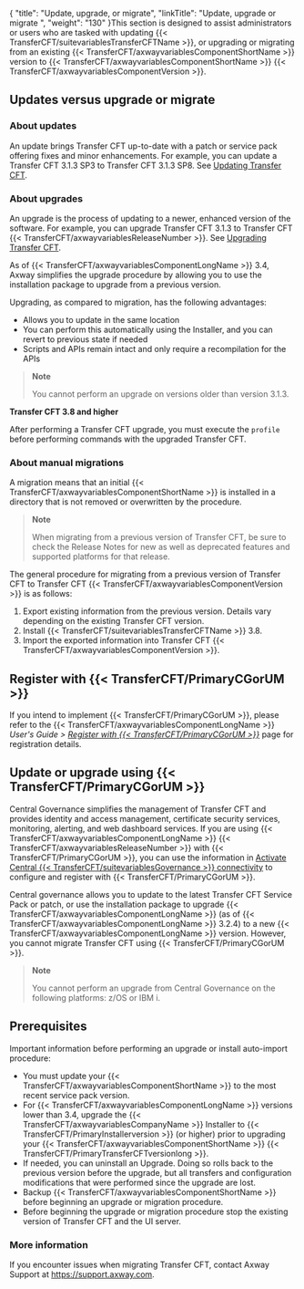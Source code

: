{
    "title": "Update, upgrade, or migrate",
    "linkTitle": "Update, upgrade or migrate ",
    "weight": "130"
}This section is designed to assist administrators or users who are tasked with updating {{< TransferCFT/suitevariablesTransferCFTName  >}}, or upgrading or migrating from an existing {{< TransferCFT/axwayvariablesComponentShortName  >}} version to {{< TransferCFT/axwayvariablesComponentShortName  >}} {{< TransferCFT/axwayvariablesComponentVersion  >}}.

## Updates versus upgrade or migrate

### About updates

An update brings Transfer CFT up-to-date with a patch or service pack offering fixes and minor enhancements. For example, you can update a Transfer CFT 3.1.3 SP3 to Transfer CFT 3.1.3 SP8. See [Updating Transfer CFT](update_cft_unix).

### About upgrades

An upgrade is the process of updating to a newer, enhanced version of the software. For example, you can upgrade Transfer CFT 3.1.3 to Transfer CFT {{< TransferCFT/axwayvariablesReleaseNumber  >}}. See [Upgrading Transfer CFT](upgrade_intro_ux).

As of {{< TransferCFT/axwayvariablesComponentLongName  >}} 3.4, Axway simplifies the upgrade procedure by allowing you to use the installation package to upgrade from a previous version.

Upgrading, as compared to migration, has the following advantages:

- Allows you to update in the same location
- You can perform this automatically using the Installer, and you can revert to previous state if needed
- Scripts and APIs remain intact and only require a recompilation for the APIs

> **Note**
>
> You cannot perform an upgrade on versions older than version 3.1.3.

****Transfer CFT 3.8 and higher****

After performing a Transfer CFT upgrade, you must execute the <span class="code">`profile `</span>before performing commands with the upgraded Transfer CFT.

### About manual migrations

A migration means that an initial {{< TransferCFT/axwayvariablesComponentShortName  >}} is installed in a directory that is not removed or overwritten by the procedure.

> **Note**
>
> When migrating from a previous version of Transfer CFT, be sure to check the Release Notes for new as well as deprecated features and supported platforms for that release.

The general procedure for migrating from a previous version of Transfer CFT to Transfer CFT {{< TransferCFT/axwayvariablesComponentVersion  >}} is as follows:

1. Export existing information from the previous version. Details vary depending on the existing Transfer CFT version.
1. Install {{< TransferCFT/suitevariablesTransferCFTName >}} 3.8.
1. Import the exported information into Transfer CFT {{< TransferCFT/axwayvariablesComponentVersion >}}.

## Register with {{< TransferCFT/PrimaryCGorUM  >}}

If you intend to implement {{< TransferCFT/PrimaryCGorUM  >}}, please refer to the {{< TransferCFT/axwayvariablesComponentLongName  >}} *User's Guide &gt; [*Register with* {{< TransferCFT/PrimaryCGorUM  >}}](https://docs.axway.com/bundle/TransferCFT_36_UsersGuide_allOS_en_HTML5/page/Content/cft_installation/migrate/register_CG.htm)* page for registration details.

## Update or upgrade using {{< TransferCFT/PrimaryCGorUM  >}}

Central Governance simplifies the management of Transfer CFT and provides identity and access management, certificate security services, monitoring, alerting, and web dashboard services. If you are using {{< TransferCFT/axwayvariablesComponentLongName  >}} {{< TransferCFT/axwayvariablesReleaseNumber  >}} with {{< TransferCFT/PrimaryCGorUM  >}}, you can use the information in [Activate Central {{< TransferCFT/suitevariablesGovernance  >}} connectivity](../../../governance_services_intro/register_cg) to configure and register with {{< TransferCFT/PrimaryCGorUM  >}}.

Central governance allows you to update to the latest Transfer CFT Service Pack or patch, or use the installation package to upgrade {{< TransferCFT/axwayvariablesComponentLongName  >}} (as of {{< TransferCFT/axwayvariablesComponentLongName  >}} 3.2.4) to a new {{< TransferCFT/axwayvariablesComponentLongName  >}} version. However, you cannot migrate Transfer CFT using {{< TransferCFT/PrimaryCGorUM  >}}.

> **Note**
>
> You cannot perform an upgrade from Central Governance on the following platforms: z/OS or IBM i.

## Prerequisites

Important information before performing an upgrade or install auto-import procedure:

- You must update your {{< TransferCFT/axwayvariablesComponentShortName >}} to the most recent service pack version.
- For {{< TransferCFT/axwayvariablesComponentLongName >}} versions lower than 3.4, upgrade the {{< TransferCFT/axwayvariablesCompanyName >}} Installer to {{< TransferCFT/PrimaryInstallerversion >}} (or higher) prior to upgrading your {{< TransferCFT/axwayvariablesComponentShortName >}} {{< TransferCFT/PrimaryTransferCFTversionlong >}}.
- If needed, you can uninstall an Upgrade. Doing so rolls back to the previous version before the upgrade, but all transfers and configuration modifications that were performed since the upgrade are lost.
- Backup {{< TransferCFT/axwayvariablesComponentShortName >}} before beginning an upgrade or migration procedure.
- Before beginning the upgrade or migration procedure stop the existing version of Transfer CFT and the UI server.

### More information

If you encounter issues when migrating Transfer CFT, contact Axway Support at [<span class="Hyperlink">https://support.axway.com</span>](https://support.axway.com/).

